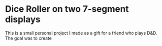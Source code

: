 # Dice Roller on two 7-segment displays
This is a small personal project I made as a gift for a friend who plays D&D.
The goal was to create 
